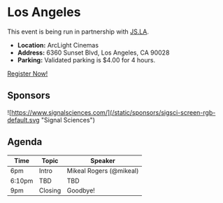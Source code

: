 # Los Angeles

This event is being run in partnership with [JS.LA](http://js.la/).

* **Location:** ArcLight Cinemas
* **Address:** 6360 Sunset Blvd, Los Angeles, CA 90028
* **Parking:** Validated parking is $4.00 for 4 hours.

<a class="button" href="https://ti.to/jsla/february-2016">Register Now!</a>

## Sponsors

![https://www.signalsciences.com/](/static/sponsors/sigsci-screen-rgb-default.svg "Signal Sciences")

## Agenda

Time | Topic | Speaker
--- | --- | ---
6pm | Intro | Mikeal Rogers (@mikeal)
6:10pm | TBD | TBD
9pm | Closing | Goodbye!
